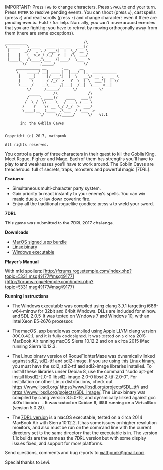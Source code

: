 IMPORTANT: Press `TAB` to change characters. Press `SPACE` to end your turn. Press `ENTER` to resolve pending events. You can shoot (press `x`), cast spells (press `c`) and read scrolls (press `r`) and change characters even if there are pending events.  Hold `?` for help. Normally, you can't move around enemies that you are fighting: you have to retreat by moving orthogonally away from them (there are some exceptions).

```
__________                          /\              
\______   \ ____   ____  __ __   ___)/              
 |       _//  _ \ / ___\|  |  \_/ __ \              
 |    |   (  <_> ) /_/  >  |  /\  ___/              
 |____|_  /\____/\___  /|____/  \___  >             
        \/      /_____/             \/              
     ___________.__       .__     __                
     \_   _____/|__| ____ |  |___/  |_  ___________ 
      |    __)  |  |/ ___\|  |  \   __\/ __ \_  __ \
      |     \   |  / /_/  >   Y  \  | \  ___/|  | \/
      \___  /   |__\___  /|___|  /__|  \___  >__|   
          \/      /_____/      \/          \/       
           _____      /\              /\            
          /     \ ____)/    ____   ___)/            
         /  \ /  \\__  \   / ___\_/ __ \            
        /    Y    \/ __ \_/ /_/  >  ___/            
        \____|__  (____  /\___  / \___  >           
                \/     \//_____/      \/   v1.1
                
       in: the Goblin Caves
       
       
Copyright (c) 2017, mathpunk

All rights reserved.
```
You control a party of three characters in their quest to kill the Goblin King. Meet Rogue, Fighter and Mage. Each of them has strengths you'll have to play to and weaknesses you'll have to work around. The Goblin Caves are treacherous: full of secrets, traps, monsters and powerful magic [7DRL].

**Features:**

- Simultaneous multi-character party system.
- Gain priority to react instantly to your enemy's spells. You can win magic duels, or lay down covering fire.
- Enjoy all the traditional roguelike goodies: press `w` to wield your sword.

**7DRL**

This game was submitted to the 7DRL 2017 challenge.

**Downloads**

- [MacOS signed .app bundle](https://github.com/RogueFighterMage/RogueFighterMage/blob/master/RogueFighterMage-mac-1.1c.zip?raw=true)
- [Linux binary](https://github.com/RogueFighterMage/RogueFighterMage/blob/master/RogueFighterMage-linux-1.1c.zip?raw=true)
- [Windows executable](https://github.com/RogueFighterMage/RogueFighterMage/blob/master/RogueFighterMage-windows-1.1c.zip?raw=true)

**Player's Manual**

With mild spoilers: [http://forums.roguetemple.com/index.php?topic=5331.msg49177#msg49177](http://forums.roguetemple.com/index.php?topic=5331.msg49177#msg49177)

**Running Instructions**

- The Windows executable was compiled using clang 3.9.1 targeting i686-w64-mingw for 32bit and 64bit Windows. DLLs are included for mingw, and SDL 2.0.5. It was tested on Windows 7 and Windows 10, with an Intel Xeon E5-2676 processor.

- The macOS .app bundle was compiled using Apple LLVM clang version 800.0.42.1, and it is fully codesigned. It was tested on a circa 2015 MacBook Air running macOS Sierra 10.12.2 and on a circa 2015 iMac running Sierra 10.12.3.

- The Linux binary version of RogueFighterMage was dynamically linked against sdl2, sdl2-ttf and sdl2-image. If you are using this Linux binary, you must have the sdl2, sdl2-ttf and sdl2-image libraries installed. To install these libraries under Debian 8, use the command "sudo apt-get install libsdl2-2.0-0 libsdl2-image-2.0-0 libsdl2-ttf-2.0-0". For installation on other Linux distributions, check out https://www.libsdl.org/ https://www.libsdl.org/projects/SDL_ttf/ and https://www.libsdl.org/projects/SDL_image/. The Linux binary was compiled by clang version 3.5.0-10, and dynamically linked against gcc 4.9's libstdc++. It was tested on Debian 8, i686 running on a VirtualBox (version 5.0.28).

- The [7DRL version](https://github.com/RogueFighterMage/RogueFighterMage/blob/50eb315ec5cc3f64afa3df7798d5ef64a66a3093/RogueFighterMage-1.1.zip) is a macOS executable, tested on a circa 2014 MacBook Air with Sierra 10.12.2. It has some issues on higher resolution monitors, and also must be run on the command line with the current directory set to the same directory that the executable is in. The version 1.1c builds are the same as the 7DRL version but with some display issues fixed, and support for more platforms.

Send questions, comments and bug reports to [mathpunk@gmail.com](mailto://mathpunk@gmail.com).

Special thanks to Levi.

